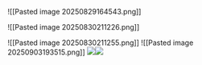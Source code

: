 
![[Pasted image 20250829164543.png]]

![[Pasted image 20250830211226.png]]


![[Pasted image 20250830211255.png]] ![[Pasted image 20250903193515.png]] ![](https://sns-webpic-qc.xhscdn.com/202509031935/313af9e9913591029795311f25b501f8/spectrum/1040g0k031hchqavn38005npj8rtg82o8deneoq0!nd_dft_wlteh_webp_3)![](https://sns-webpic-qc.xhscdn.com/202509031941/43edc875223fe2d3fe78b035f6b0b690/spectrum/1040g34o31dsln2jfge0g5ovkmf4525s6iqbsqp0!nd_dft_wlteh_webp_3)